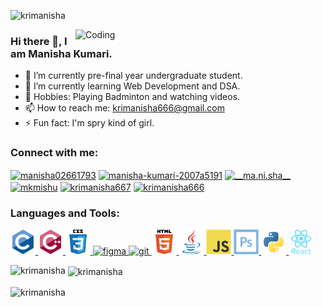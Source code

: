 <p align="left"> <img src="https://komarev.com/ghpvc/?username=krimanisha&label=Profile%20views&color=129e00&style=plastic" alt="krimanisha" /> </p>
<img align="right" alt="Coding" width="400" src="https://resultpediabd.com/wp-content/uploads/2019/08/me.gif">

### Hi there 👋, I am Manisha Kumari.

- 🔭 I’m currently pre-final year undergraduate student.
- 🌱 I’m currently learning Web Development and DSA.<!-- - 👯 I’m looking to collaborate on open source. -->
- 💬 Hobbies: Playing Badminton and watching videos.
- 📫 How to reach me: krimanisha666@gmail.com
- ⚡ Fun fact: I'm spry kind of girl.

<h3 align="left">Connect with me:</h3>
<p align="left">
<a href="https://twitter.com/manisha02661793" target="blank"><img align="center" src="https://raw.githubusercontent.com/rahuldkjain/github-profile-readme-generator/master/src/images/icons/Social/twitter.svg" alt="manisha02661793" height="30" width="40" /></a>
<a href="https://linkedin.com/in/manisha-kumari-2007a5191" target="blank"><img align="center" src="https://raw.githubusercontent.com/rahuldkjain/github-profile-readme-generator/master/src/images/icons/Social/linked-in-alt.svg" alt="manisha-kumari-2007a5191" height="30" width="40" /></a>
<a href="https://instagram.com/__ma.ni.sha__" target="blank"><img align="center" src="https://raw.githubusercontent.com/rahuldkjain/github-profile-readme-generator/master/src/images/icons/Social/instagram.svg" alt="__ma.ni.sha__" height="30" width="40" /></a>
<a href="https://www.codechef.com/users/mkmishu" target="blank"><img align="center" src="https://cdn.jsdelivr.net/npm/simple-icons@3.1.0/icons/codechef.svg" alt="mkmishu" height="30" width="40" /></a>
<a href="https://www.hackerrank.com/krimanisha667" target="blank"><img align="center" src="https://raw.githubusercontent.com/rahuldkjain/github-profile-readme-generator/master/src/images/icons/Social/hackerrank.svg" alt="krimanisha667" height="30" width="40" /></a>
<a href="https://auth.geeksforgeeks.org/user/krimanisha666" target="blank"><img align="center" src="https://raw.githubusercontent.com/rahuldkjain/github-profile-readme-generator/master/src/images/icons/Social/geeks-for-geeks.svg" alt="krimanisha666" height="30" width="40" /></a>
</p>

<h3 align="left">Languages and Tools:</h3>
<p align="left"> <a href="https://www.cprogramming.com/" target="_blank"> <img src="https://raw.githubusercontent.com/devicons/devicon/master/icons/c/c-original.svg" alt="c" width="40" height="40"/> </a> <a href="https://www.w3schools.com/cpp/" target="_blank"> <img src="https://raw.githubusercontent.com/devicons/devicon/master/icons/cplusplus/cplusplus-original.svg" alt="cplusplus" width="40" height="40"/> </a> <a href="https://www.w3schools.com/css/" target="_blank"> <img src="https://raw.githubusercontent.com/devicons/devicon/master/icons/css3/css3-original-wordmark.svg" alt="css3" width="40" height="40"/> </a> <a href="https://www.figma.com/" target="_blank"> <img src="https://www.vectorlogo.zone/logos/figma/figma-icon.svg" alt="figma" width="40" height="40"/> </a> <a href="https://git-scm.com/" target="_blank"> <img src="https://www.vectorlogo.zone/logos/git-scm/git-scm-icon.svg" alt="git" width="40" height="40"/> </a> <a href="https://www.w3.org/html/" target="_blank"> <img src="https://raw.githubusercontent.com/devicons/devicon/master/icons/html5/html5-original-wordmark.svg" alt="html5" width="40" height="40"/> </a> <a href="https://www.java.com" target="_blank"> <img src="https://raw.githubusercontent.com/devicons/devicon/master/icons/java/java-original.svg" alt="java" width="40" height="40"/> </a> <a href="https://developer.mozilla.org/en-US/docs/Web/JavaScript" target="_blank"> <img src="https://raw.githubusercontent.com/devicons/devicon/master/icons/javascript/javascript-original.svg" alt="javascript" width="40" height="40"/> </a> <a href="https://www.photoshop.com/en" target="_blank"> <img src="https://raw.githubusercontent.com/devicons/devicon/master/icons/photoshop/photoshop-line.svg" alt="photoshop" width="40" height="40"/> </a> <a href="https://www.python.org" target="_blank"> <img src="https://raw.githubusercontent.com/devicons/devicon/master/icons/python/python-original.svg" alt="python" width="40" height="40"/> </a> <a href="https://reactjs.org/" target="_blank"> <img src="https://raw.githubusercontent.com/devicons/devicon/master/icons/react/react-original-wordmark.svg" alt="react" width="40" height="40"/> </a> </p>

<p><img align="left" src="https://github-readme-stats.vercel.app/api/top-langs?username=krimanisha&show_icons=true&locale=en&layout=compact" alt="krimanisha" /></p>

<p>&nbsp;<img align="center" src="https://github-readme-stats.vercel.app/api?username=krimanisha&show_icons=true&locale=en" alt="krimanisha" /></p>

<p><img align="center" src="https://github-readme-streak-stats.herokuapp.com/?user=krimanisha&" alt="krimanisha" /></p>
